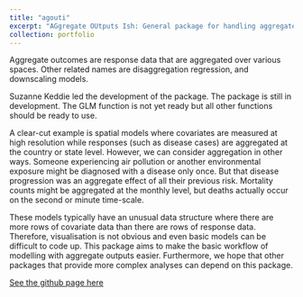```yaml
---
title: "agouti"
excerpt: "AGgregate OUtputs Ish: General package for handling aggregate outputs data."
collection: portfolio
---
```


Aggregate outcomes are response data that are aggregated over various spaces. Other related names are disaggregation regression, and downscaling models.

Suzanne Keddie led the development of the package. The package is still in development. The GLM function is not yet ready but all other functions should be ready to use.

A clear-cut example is spatial models where covariates are measured at high resolution while responses (such as disease cases) are aggregated at the country or state level. 
However, we can consider aggregation in other ways. 
Someone experiencing air pollution or another environmental exposure might be diagnosed with a disease only once. 
But that disease progression was an aggregate effect of all their previous risk. 
Mortality counts might be aggregated at the monthly level, but deaths actually occur on the second or minute time-scale.

These models typically have an unusual data structure where there are more rows of covariate data than there are rows of response data. 
Therefore, visualisation is not obvious and even basic models can be difficult to code up.
This package aims to make the basic workflow of modelling with aggregate outputs easier. 
Furthermore, we hope that other packages that provide more complex analyses can depend on this package.


[See the github page here](https://github.com/timcdlucas/agouti)
